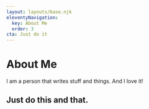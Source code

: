 ```yaml
---
layout: layouts/base.njk
eleventyNavigation:
  key: About Me
  order: 3
cta: Just do it
---
```

# About Me

I am a person that writes stuff and things. And I love it!

## Just do this and that.